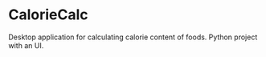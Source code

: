 # CalorieCalc
Desktop application for calculating calorie content of foods. Python project with an UI.
